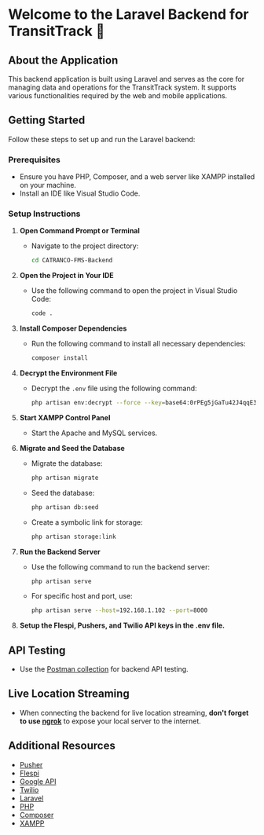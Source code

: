 # **Welcome to the Laravel Backend for TransitTrack** 👋

## **About the Application**

This backend application is built using Laravel and serves as the core for managing data and operations for the TransitTrack system. It supports various functionalities required by the web and mobile applications.

## **Getting Started**

Follow these steps to set up and run the Laravel backend:

### **Prerequisites**

- Ensure you have PHP, Composer, and a web server like XAMPP installed on your machine.
- Install an IDE like Visual Studio Code.

### **Setup Instructions**

1. **Open Command Prompt or Terminal**

   - Navigate to the project directory:
     ```sh
     cd CATRANCO-FMS-Backend
     ```

2. **Open the Project in Your IDE**

   - Use the following command to open the project in Visual Studio Code:
     ```sh
     code .
     ```

3. **Install Composer Dependencies**

   - Run the following command to install all necessary dependencies:
     ```sh
     composer install
     ```

4. **Decrypt the Environment File**

   - Decrypt the `.env` file using the following command:
     ```sh
     php artisan env:decrypt --force --key=base64:0rPEg5jGaTu42J4qqE3vTy1MpMsFDy2CxvtDI8eaHrQ=
     ```

5. **Start XAMPP Control Panel**

   - Start the Apache and MySQL services.

6. **Migrate and Seed the Database**

   - Migrate the database:
     ```sh
     php artisan migrate
     ```
   - Seed the database:
     ```sh
     php artisan db:seed
     ```
   - Create a symbolic link for storage:
     ```sh
     php artisan storage:link
     ```

7. **Run the Backend Server**

   - Use the following command to run the backend server:
     ```sh
     php artisan serve
     ```
   - For specific host and port, use:
     ```sh
     php artisan serve --host=192.168.1.102 --port=8000
     ```

8. **Setup the Flespi, Pushers, and Twilio API keys in the .env file.**


## **API Testing**

- Use the [Postman collection](https://drive.google.com/drive/folders/1fZ1GIAs7jkucjnq5UP9AzCMy0FUwEd3t?usp=sharing) for backend API testing.

## **Live Location Streaming**

- When connecting the backend for live location streaming, **don't forget to use [ngrok](https://ngrok.com/)** to expose your local server to the internet.

## **Additional Resources**

- [Pusher](https://pusher.com/)
- [Flespi](https://flespi.io/)
- [Google API](https://console.developers.google.com/)
- [Twilio](https://www.twilio.com/)
- [Laravel](https://laravel.com/)
- [PHP](https://www.php.net/)
- [Composer](https://getcomposer.org/)
- [XAMPP](https://www.apachefriends.org/download.html)